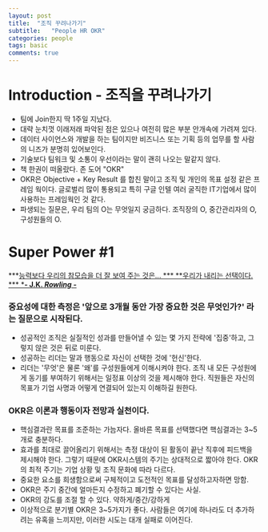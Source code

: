 ```yaml
---
layout: post
title:  "조직 꾸려나가기"
subtitle:   "People HR OKR"
categories: people 
tags: basic
comments: true
---
```


# Introduction - 조직을 꾸려나가기
- 팀에 Join한지 딱 1주일 지났다.
- 대략 눈치껏 이래저래 파악된 점은 있으나 여전히 많은 부분 안개속에 가려져 있다.
- 데이터 사이언스와 개발을 하는 팀이지만 비즈니스 또는 기획 등의 업무를 할 사람의 니즈가 분명히 있어보인다.
- 기술보다 팀워크 및 소통이 우선이라는 말이 괜히 나오는 말같지 않다.
- 책 한권이 떠올랐다. 존 도어 "OKR"
- OKR은 Objective + Key Result 를 합친 말이고 조직 및 개인의 목표 설정 같은 프레임 웍이다. 글로벌리 많이 통용되고 특히 구글 인텔 여러 굴직한 IT기업에서 많이 사용하는 프레임웍인 것 같다.
- 파생되는 질문은, 우리 팀의 O는 무엇일지 궁금하다. 조직장의 O, 중간관리자의 O, 구성원들의 O.



# Super Power #1
***<u>능력보다 우리의 참모습을 더 잘 보여 주는 것은... *** **우리가 내리는 선택이다. ***
***- J.K. *Rowling -***</u>

### 중요성에 대한 측정은 '앞으로 3개월 동안 가장 중요한 것은 무엇인가?' 라는 질문으로 시작된다.
- 성공적인 조직은 실질적인 성과를 만들어낼 수 있는 몇 가지 전략에 '집중'하고, 그렇지 않은 것은 뒤로 미룬다.
- 성공하는 리더는 말과 행동으로 자신이 선택한 것에 '헌신'한다.
- 리더는 '무엇'은 물론 '왜'를 구성원들에게 이해시켜야 한다. 조직 내 모든 구성원에게 동기를 부여하기 위해서는 일정표 이상의 것을 제시해야 한다. 직원들은 자신의 목표가 기업 사명과 어떻게 연결되어 있는지 이해하길 원한다.



### OKR은 이론과 행동이자 전망과 실천이다.
- 핵심결과란 목표를 조준하는 가늠자다. 올바른 목표를 선택했다면 핵심결과는 3~5개로 충분하다.
- 효과를 최대로 끌어올리기 위해서는 측정 대상이 된 활동이 끝난 직후에 피드백을 제시해야 한다. 그렇기 때문에 OKR시스템의 주기는 상대적으로 짧아야 한다. OKR의 최적 주기는 기업 상황 및 조직 문화에 따라 다르다.
- 중요한 요소를 희생함으로써 구체적이고 도전적인 목표를 달성하고자하면 망함.
- OKR은 주기 중간에 얼마든지 수정하고 폐기할 수 있다는 사실.
- OKR의 강도를 조절 할 수 있다. 약하게/중간/강하게
- 이상적으로 분기별 OKR은 3~5가지가 좋다. 사람들은 여기에 하나라도 더 추가하려는 유혹을 느끼지만, 이러한 시도는 대개 실패로 이어진다.

